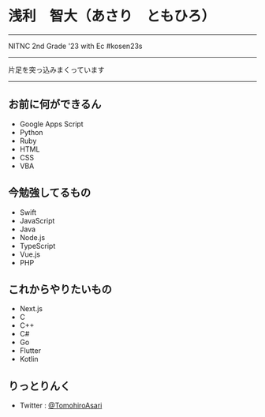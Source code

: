 # 浅利　智大（あさり　ともひろ）

***

NITNC 2nd Grade '23 with Ec 
#kosen23s

***

片足を突っ込みまくっています

***

## お前に何ができるん
- Google Apps Script
- Python
- Ruby
- HTML
- CSS
- VBA

## 今勉強してるもの
- Swift
- JavaScript
- Java
- Node.js
- TypeScript
- Vue.js
- PHP

## これからやりたいもの
- Next.js
- C
- C++
- C#
- Go
- Flutter
- Kotlin

## りっとりんく
- Twitter : [@TomohiroAsari](https://twitter.com/TomohiroAsari)

